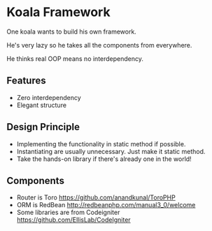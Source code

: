 # Koala Framework
One koala wants to build his own framework.

He's very lazy so he takes all the components from everywhere.

He thinks real OOP means no interdependency.

## Features
* Zero interdependency
* Elegant structure

## Design Principle
* Implementing the functionality in static method if possible.
* Instantiating are usually unnecessary. Just make it static method.
* Take the hands-on library if there's already one in the world!

## Components
* Router is Toro https://github.com/anandkunal/ToroPHP
* ORM is RedBean http://redbeanphp.com/manual3_0/welcome
* Some libraries are from Codeigniter https://github.com/EllisLab/CodeIgniter
